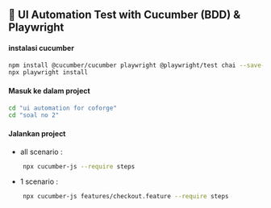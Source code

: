 ## 🧪 UI Automation Test with Cucumber (BDD) & Playwright ##
#### instalasi cucumber ####
```bash
npm install @cucumber/cucumber playwright @playwright/test chai --save-dev
npx playwright install
```
#### Masuk ke dalam project ####
```bash
cd "ui automation for coforge"
cd "soal no 2"
```
#### Jalankan project ####
- all scenario : 
```bash
    npx cucumber-js --require steps
```

- 1 scenario : 
```bash
    npx cucumber-js features/checkout.feature --require steps
```
